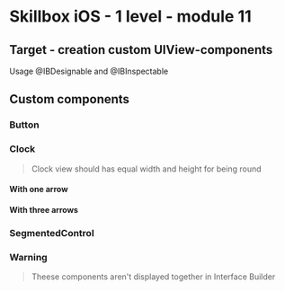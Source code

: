 #  Skillbox iOS - 1 level - module 11 

## Target - creation custom UIView-components
Usage @IBDesignable and @IBInspectable

## Custom components
### Button


### Clock
>Clock view should has equal width and height for being round
#### With one arrow

#### With three arrows

### SegmentedControl

### Warning
> Theese components aren't displayed together in Interface Builder
